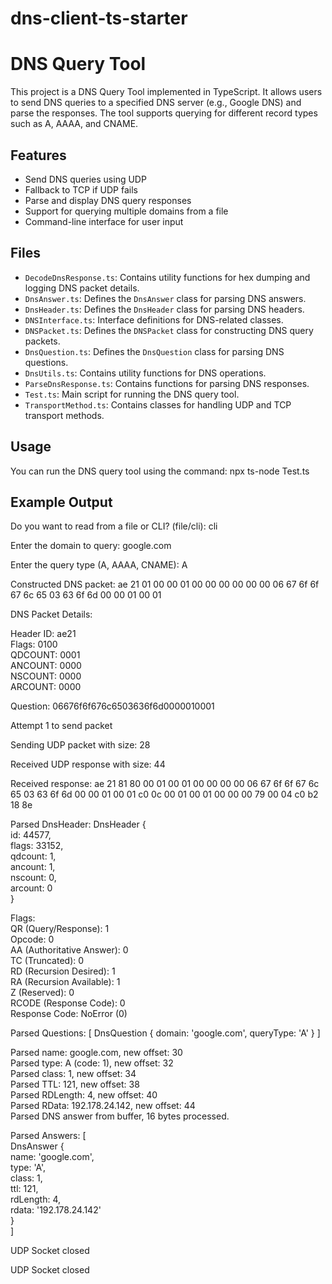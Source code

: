 # dns-client-ts-starter

# DNS Query Tool

This project is a DNS Query Tool implemented in TypeScript. It allows users to send DNS queries to a specified DNS server (e.g., Google DNS) and parse the responses. The tool supports querying for different record types such as A, AAAA, and CNAME.

## Features

- Send DNS queries using UDP
- Fallback to TCP if UDP fails
- Parse and display DNS query responses
- Support for querying multiple domains from a file
- Command-line interface for user input

## Files

- `DecodeDnsResponse.ts`: Contains utility functions for hex dumping and logging DNS packet details.
- `DnsAnswer.ts`: Defines the `DnsAnswer` class for parsing DNS answers.
- `DnsHeader.ts`: Defines the `DnsHeader` class for parsing DNS headers.
- `DNSInterface.ts`: Interface definitions for DNS-related classes.
- `DNSPacket.ts`: Defines the `DNSPacket` class for constructing DNS query packets.
- `DnsQuestion.ts`: Defines the `DnsQuestion` class for parsing DNS questions.
- `DnsUtils.ts`: Contains utility functions for DNS operations.
- `ParseDnsResponse.ts`: Contains functions for parsing DNS responses.
- `Test.ts`: Main script for running the DNS query tool.
- `TransportMethod.ts`: Contains classes for handling UDP and TCP transport methods.

## Usage 

  You can run the DNS query tool using the command:
  npx ts-node Test.ts

## Example Output

  Do you want to read from a file or CLI? (file/cli): cli

Enter the domain to query: google.com

Enter the query type (A, AAAA, CNAME): A

Constructed DNS packet: ae 21 01 00 00 01 00 00 00 00 00 00 06 67 6f 6f 67 6c 65 03 63 6f 6d 00 00 01 00 01

DNS Packet Details:

Header ID: ae21 \
Flags: 0100 \
QDCOUNT: 0001 \
ANCOUNT: 0000 \
NSCOUNT: 0000 \
ARCOUNT: 0000

Question: 06676f6f676c6503636f6d0000010001

Attempt 1 to send packet

Sending UDP packet with size: 28

Received UDP response with size: 44

Received response: ae 21 81 80 00 01 00 01 00 00 00 00 06 67 6f 6f 67 6c 65 03 63 6f 6d 00 00 01 00 01 c0 0c 00 01 00 01 00 00 00 79 00 04 c0 b2 18 8e

Parsed DnsHeader: DnsHeader { \
  id: 44577, \
  flags: 33152, \
  qdcount: 1, \
  ancount: 1, \
  nscount: 0, \
  arcount: 0 \
}

Flags: \
  QR (Query/Response): 1 \
  Opcode: 0 \
  AA (Authoritative Answer): 0 \
  TC (Truncated): 0 \
  RD (Recursion Desired): 1 \
  RA (Recursion Available): 1 \
  Z (Reserved): 0 \
  RCODE (Response Code): 0 \
  Response Code: NoError (0)

Parsed Questions: [ DnsQuestion { domain: 'google.com', queryType: 'A' } ]

Parsed name: google.com, new offset: 30 \
Parsed type: A (code: 1), new offset: 32 \
Parsed class: 1, new offset: 34 \
Parsed TTL: 121, new offset: 38 \
Parsed RDLength: 4, new offset: 40 \
Parsed RData: 192.178.24.142, new offset: 44 \
Parsed DNS answer from buffer, 16 bytes processed.

Parsed Answers: [ \
  DnsAnswer { \
    name: 'google.com', \
    type: 'A', \
    class: 1, \
    ttl: 121, \
    rdLength: 4, \
    rdata: '192.178.24.142' \
  } \
]

UDP Socket closed


UDP Socket closed


  

